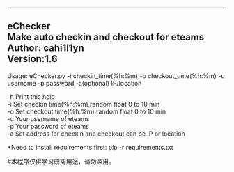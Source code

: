 ----------------------------------------------------  
eChecker  
Make auto checkin and checkout for eteams  
Author: cahi1l1yn  
Version:1.6   
----------------------------------------------------  

Usage: eChecker.py -i checkin_time(%h:%m) -o checkout_time(%h:%m) -u username -p password  -a(optional) IP/location    

-h Print this help  
-i Set checkin time(%h:%m),random float 0 to 10 min  
-o Set checkout time(%h:%m),random float 0 to 10 min   
-u Your username of eteams  
-p Your password of eteams  
-a Set address for checkin and checkout,can be IP or location

*Need to install requirements first: pip -r requirements.txt   


#本程序仅供学习研究用途，请勿滥用。 

